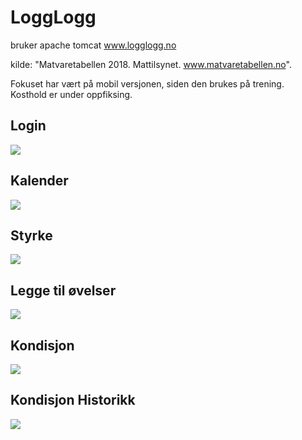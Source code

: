 # LoggLogg
bruker apache tomcat
www.logglogg.no

kilde: "Matvaretabellen 2018. Mattilsynet. www.matvaretabellen.no".

Fokuset har vært på mobil versjonen, siden den brukes på trening.<br>
Kosthold er under oppfiksing.<br>

## Login
![](https://tarves.no/gif/login.png)

## Kalender
![](https://tarves.no/gif/kalender.PNG)

## Styrke
![](https://tarves.no/gif/styrke.PNG)

## Legge til øvelser
![](https://tarves.no/gif/ex.PNG)

## Kondisjon
![](https://tarves.no/gif/kondis.PNG)

## Kondisjon Historikk
![](https://tarves.no/gif/historikk.PNG)
